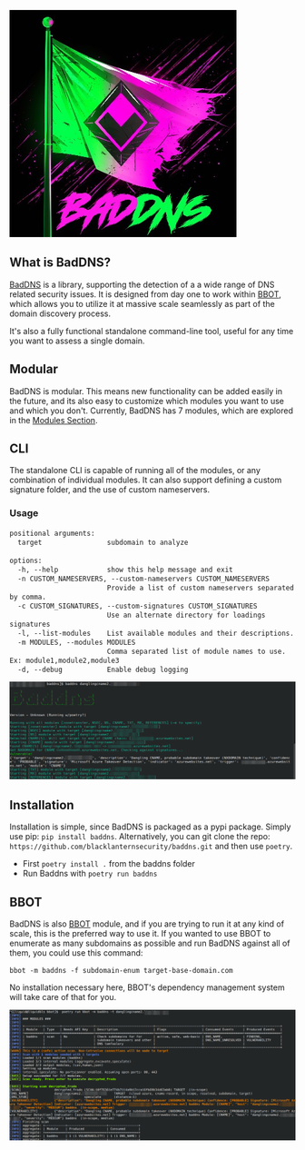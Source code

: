 ![BadDNS Logo](logo-md.jpg)

## What is BadDNS?

[BadDNS](https://github.com/blacklanternsecurity/baddns) is a library, supporting the detection of a a wide range of DNS related security issues. It is designed from day one to work within [BBOT](https://github.com/blacklanternsecurity/bbot), which allows you to utilize it at massive scale seamlessly as part of the domain discovery process. 

It's also a fully functional standalone command-line tool, useful for any time you want to assess a single domain.

## Modular

BadDNS is modular. This means new functionality can be added easily in the future, and its also easy to customize which modules you want to use and which you don't. Currently, BadDNS has 7 modules, which are explored in the [Modules Section](modules.md). 

## CLI

The standalone CLI is capable of running all of the modules, or any combination of individual modules. It can also support defining a custom signature folder, and the use of custom nameservers.

### Usage

```
positional arguments:
  target                subdomain to analyze

options:
  -h, --help            show this help message and exit
  -n CUSTOM_NAMESERVERS, --custom-nameservers CUSTOM_NAMESERVERS
                        Provide a list of custom nameservers separated by comma.
  -c CUSTOM_SIGNATURES, --custom-signatures CUSTOM_SIGNATURES
                        Use an alternate directory for loadings signatures
  -l, --list-modules    List available modules and their descriptions.
  -m MODULES, --modules MODULES
                        Comma separated list of module names to use. Ex: module1,module2,module3
  -d, --debug           Enable debug logging
```
![Cname Detection with CLI](screenshots/cname.png)


## Installation

Installation is simple, since BadDNS is packaged as a pypi package. Simply use pip: `pip install baddns`. Alternatively, you can git clone the repo: `https://github.com/blacklanternsecurity/baddns.git` and then use `poetry`.

 * First `poetry install .` from the baddns folder
 * Run Baddns with `poetry run baddns`

## BBOT 

BadDNS is also [BBOT](https://github.com/blacklanternsecurity/bbot) module, and if you are trying to run it at any kind of scale, this is the preferred way to use it. If you wanted to use BBOT to enumerate as many subdomains as possible and run BadDNS against all of them, you could use this command:

```
bbot -m baddns -f subdomain-enum target-base-domain.com
```

No installation necessary here, BBOT's dependency management system will take care of that for you.


![Cname Detection with CLI](screenshots/cname-bbot.png)